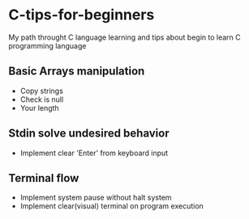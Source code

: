 # C-tips-for-beginners
My path throught C language learning and tips about begin to learn C programming language

## Basic Arrays manipulation 

- Copy strings
- Check is null
- Your length

## Stdin solve undesired behavior

- Implement clear 'Enter' from keyboard input

## Terminal flow

- Implement system pause without halt system
- Implement clear(visual) terminal on program execution